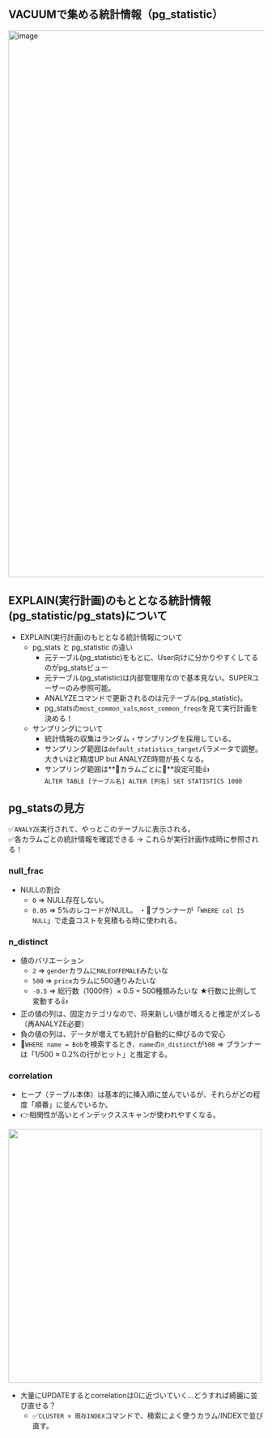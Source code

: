 ## VACUUMで集める統計情報（pg_statistic）
<img width="700px" height="1078" alt="image" src="https://github.com/user-attachments/assets/935f8239-e65e-475c-8c71-f707588c39f2" />

## EXPLAIN(実行計画)のもととなる統計情報(pg_statistic/pg_stats)について
- EXPLAIN(実行計画)のもととなる統計情報について
  - pg_stats と pg_statistic の違い
    - 元テーブル(pg_statistic)をもとに、User向けに分かりやすくしてるのがpg_statsビュー
    - 元テーブル(pg_statistic)は内部管理用なので基本見ない。SUPERユーザーのみ参照可能。
    - ANALYZEコマンドで更新されるのは元テーブル(pg_statistic)。
    - pg_statsの`most_common_vals`,`most_common_freqs`を見て実行計画を決める！
  - サンプリングについて
    - 統計情報の収集はランダム・サンプリングを採用している。
    - サンプリング範囲は`default_statistics_target`パラメータで調整。大きいほど精度UP but ANALYZE時間が長くなる。
    - サンプリング範囲は**🔴カラムごとに🔴**設定可能👍<br>`ALTER TABLE [テーブル名] ALTER [列名] SET STATISTICS 1000`

## pg_statsの見方
✅`ANALYZE`実行されて、やっとこのテーブルに表示される。<br>
✅各カラムごとの統計情報を確認できる → これらが実行計画作成時に参照される！

### null_frac
- NULLの割合
  - `0` ⇒ NULL存在しない。
  - `0.05` ⇒ 5%のレコードがNULL。 
・🔴プランナーが「`WHERE col IS NULL`」で走査コストを見積もる時に使われる。<br>

### n_distinct
- 値のバリエーション
  - `2` ⇒ `gender`カラムに`MALE`or`FEMALE`みたいな
  - `500` ⇒ `price`カラムに500通りみたいな
  - `-0.5` ⇒ 総行数（1000件）× 0.5 = 500種類みたいな ★行数に比例して変動する👍
- 正の値の列は、固定カテゴリなので、将来新しい値が増えると推定がズレる（再ANALYZE必要）
- 負の値の列は、データが増えても統計が自動的に伸びるので安心
- 🔴`WHERE name = Bob`を検索するとき、`name`の`n_distinct`が`500` ⇒ プランナーは「1/500 ≈ 0.2%の行がヒット」と推定する。

### correlation
- ヒープ（テーブル本体）は基本的に挿入順に並んでいるが、それらがどの程度「順番」に並んでいるか。
- 👉相関性が高いとインデックススキャンが使われやすくなる。
<img width="500px" src="https://github.com/user-attachments/assets/9dd9be4f-e264-41db-b766-e2ef3eb9c067" />

- 大量にUPDATEするとcorrelationは0に近づいていく...どうすれば綺麗に並び直せる？
  - ✅`CLUSTER × 既存INDEX`コマンドで、検索によく使うカラム/INDEXで並び直す。

